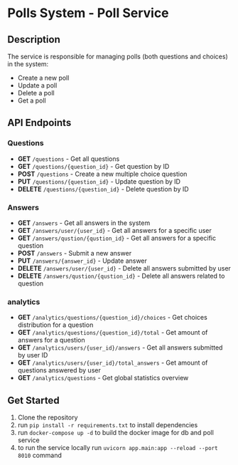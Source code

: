 # Polls System - Poll Service

## Description

The service is responsible for managing polls (both questions and choices) in the system:

- Create a new poll
- Update a poll
- Delete a poll
- Get a poll

## API Endpoints

### Questions

- **GET** `/questions` - Get all questions
- **GET** `/questions/{question_id}` - Get question by ID
- **POST** `/questions` - Create a new multiple choice question
- **PUT** `/questions/{question_id}` - Update question by ID
- **DELETE** `/questions/{question_id}` - Delete question by ID

### Answers

- **GET** `/answers` - Get all answers in the system
- **GET** `/answers/user/{user_id}` - Get all answers for a specific user
- **GET** `/answers/qustion/{qustion_id}` - Get all answers for a specific question
- **POST** `/answers` - Submit a new answer
- **PUT** `/answers/{answer_id}` - Update answer
- **DELETE** `/answers/user/{user_id}` - Delete all answers submitted by user
- **DELETE** `/answers/qustion/{qustion_id}` - Delete all answers related to question

### analytics

- **GET** `/analytics/questions/{question_id}/choices` - Get choices distribution for a question
- **GET** `/analytics/questions/{question_id}/total` - Get amount of answers for a question
- **GET** `/analytics/users/{user_id}/answers` - Get all answers submitted by user ID
- **GET** `/analytics/users/{user_id}/total_answers` - Get amount of questions answered by user
- **GET** `/analytics/questions` - Get global statistics overview

## Get Started

1. Clone the repository
2. run `pip install -r requirements.txt` to install dependencies
3. run `docker-compose up -d` to build the docker image for db and poll service
4. to run the service locally run `uvicorn app.main:app --reload --port 8010` command
